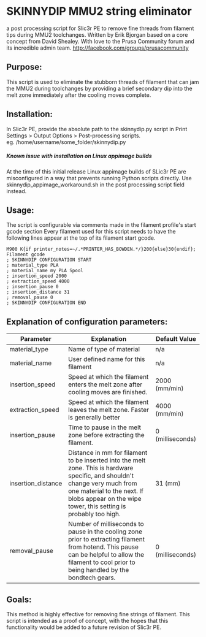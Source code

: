 # SKINNYDIP MMU2 string eliminator
a post processing script for Slic3r PE to remove fine threads from filament tips during MMU2 toolchanges.
Written by Erik Bjorgan based on a core concept from David Shealey.
With love to the Prusa Community forum and its incredible admin team.
http://facebook.com/groups/prusacommunity

## Purpose:
This script is used to eliminate the stubborn threads of filament that
can jam the MMU2 during toolchanges  by providing a brief secondary dip
into the melt zone immediately after the cooling moves complete.   

## Installation:
In Slic3r PE, provide the absolute path to the skinnydip.py script in Print Settings > Output Options > Post-processing scripts.   
eg.  /home/username/some_folder/skinnydip.py 
##### Known issue with installation on Linux appimage builds
At the time of this initial release Linux appimage builds of SLic3r PE are misconfigured in a way that prevents running Python scripts directly.  Use skinnydip_appimage_workaround.sh in the post processing script field instead.

## Usage:
The script is configurable via comments made in the filament profile's start gcode section 
Every filament used for this script needs to have the following lines appear at the top of its filament start gcode.

```
M900 K{if printer_notes=~/.*PRINTER_HAS_BOWDEN.*/}200{else}30{endif}; Filament gcode
; SKINNYDIP CONFIGURATION START
; material_type PLA
; material_name my PLA Spool
; insertion_speed 2000 
; extraction_speed 4000
; insertion_pause 0 
; insertion_distance 31 
; removal_pause 0
; SKINNYDIP CONFIGURATION END
```

## Explanation of configuration parameters:
| Parameter          | Explanation                                              | Default Value |
|--------------------|----------------------------------------------------------|---------------|
material_type     | Name of type of material                                    | n/a
material_name     | User defined name for this filament                         | n/a
insertion_speed   | Speed at which the filament enters the melt zone after cooling moves are finished. | 2000 (mm/min)
extraction_speed  | Speed at which the filament leaves the melt zone.  Faster is generally better | 4000 (mm/min)           
insertion_pause   | Time to pause in the melt zone before extracting the filament.| 0 (milliseconds) |
insertion_distance| Distance in mm for filament to be inserted into the melt zone.  This is hardware specific, and shouldn't change very much from one material to the next.  If blobs appear on the wipe tower, this setting is probably too high. | 31 (mm)                       
removal_pause     | Number of milliseconds to pause in the cooling zone prior to extracting filament from hotend.  This pause can be helpful to allow the filament to cool prior to being handled by the bondtech gears. |  0 (milliseconds)   
                  
## Goals:
This method is highly effective for removing fine strings of filament.
This script is intended as a proof of concept, with the hopes that this
functionality would be added to a future revision of Slic3r PE.




